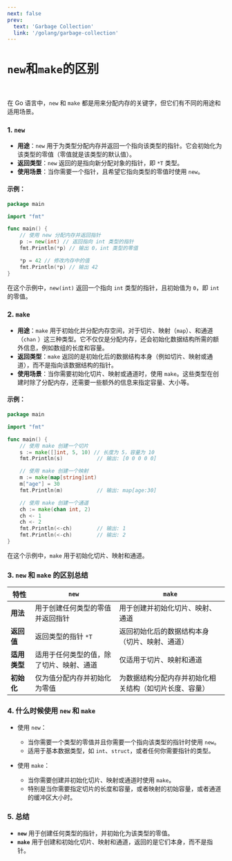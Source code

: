 ```yaml
---
next: false
prev:
  text: 'Garbage Collection'
  link: '/golang/garbage-collection'
---
```



# `new`和`make`的区别

<br>

在 Go 语言中，`new` 和 `make` 都是用来分配内存的关键字，但它们有不同的用途和适用场景。

### 1. **`new`**

- **用途**：`new` 用于为类型分配内存并返回一个指向该类型的指针。它会初始化为该类型的零值（零值就是该类型的默认值）。
- **返回类型**：`new` 返回的是指向新分配对象的指针，即 `*T` 类型。
- **使用场景**：当你需要一个指针，且希望它指向类型的零值时使用 `new`。

#### **示例：**

```go
package main

import "fmt"

func main() {
    // 使用 new 分配内存并返回指针
    p := new(int) // 返回指向 int 类型的指针
    fmt.Println(*p) // 输出 0，int 类型的零值

    *p = 42 // 修改内存中的值
    fmt.Println(*p) // 输出 42
}

```

在这个示例中，`new(int)` 返回一个指向 `int` 类型的指针，且初始值为 `0`，即 `int` 的零值。

### 2. **`make`**

- **用途**：`make` 用于初始化并分配内存空间，对于切片、映射（`map`）、和通道（`chan`
  ）这三种类型。它不仅仅是分配内存，还会初始化数据结构所需的额外信息，例如数组的长度和容量。
- **返回类型**：`make` 返回的是初始化后的数据结构本身（例如切片、映射或通道），而不是指向该数据结构的指针。
- **使用场景**：当你需要初始化切片、映射或通道时，使用 `make`。这些类型在创建时除了分配内存，还需要一些额外的信息来指定容量、大小等。

#### **示例：**

```go
package main

import "fmt"

func main() {
    // 使用 make 创建一个切片
    s := make([]int, 5, 10) // 长度为 5，容量为 10
    fmt.Println(s)           // 输出: [0 0 0 0 0]

    // 使用 make 创建一个映射
    m := make(map[string]int)
    m["age"] = 30
    fmt.Println(m)           // 输出: map[age:30]

    // 使用 make 创建一个通道
    ch := make(chan int, 2)
    ch <- 1
    ch <- 2
    fmt.Println(<-ch)        // 输出: 1
    fmt.Println(<-ch)        // 输出: 2
}

```

在这个示例中，`make` 用于初始化切片、映射和通道。

### 3. **`new` 和 `make` 的区别总结**

| 特性       | `new`                | `make`                      |
|----------|----------------------|-----------------------------|
| **用法**   | 用于创建任何类型的零值并返回指针     | 用于创建并初始化切片、映射、通道            |
| **返回值**  | 返回类型的指针 `*T`         | 返回初始化后的数据结构本身（切片、映射、通道）     |
| **适用类型** | 适用于任何类型的值，除了切片、映射、通道 | 仅适用于切片、映射和通道                |
| **初始化**  | 仅为值分配内存并初始化为零值       | 为数据结构分配内存并初始化相关结构（如切片长度、容量） |

### 4. **什么时候使用 `new` 和 `make`**

- 使用 `new`：

    - 当你需要一个类型的零值并且你需要一个指向该类型的指针时使用 `new`。
    - 适用于基本数据类型，如 `int`、`struct`，或者任何你需要指针的类型。
- 使用 `make`：

    - 当你需要创建并初始化切片、映射或通道时使用 `make`。
    - 特别是当你需要指定切片的长度和容量，或者映射的初始容量，或者通道的缓冲区大小时。

### 5. **总结**

- **`new`** 用于创建任何类型的指针，并初始化为该类型的零值。
- **`make`** 用于创建和初始化切片、映射和通道，返回的是它们本身，而不是指针。